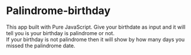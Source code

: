 # Palindrome-birthday
This app built with Pure JavaScript. Give your birthdate as input and it will tell you is your birthday is palindrome or not. <br>
If your birthday is not palindrome then it will show by how many days you missed the palindrome date.
